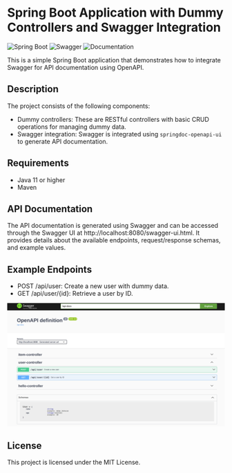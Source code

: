 # Spring Boot Application with Dummy Controllers and Swagger Integration


![Spring Boot][1] ![Swagger][2] ![Documentation][3]

[1]: https://img.shields.io/:Java-SpringBoot-Green.svg?style=round-square
[2]: https://img.shields.io/:Doc-Swagger-teal.svg?style=round-square
[3]: https://img.shields.io/:Documentation-yellow.svg?style=round-square

This is a simple Spring Boot application that demonstrates how to integrate Swagger for API documentation using OpenAPI.

## Description


The project consists of the following components:
- Dummy controllers: These are RESTful controllers with basic CRUD operations for managing dummy data.
- Swagger integration: Swagger is integrated using `springdoc-openapi-ui` to generate API documentation.

## Requirements

- Java 11 or higher
- Maven
  

## API Documentation

The API documentation is generated using Swagger and can be accessed through the Swagger UI at http://localhost:8080/swagger-ui.html. It provides details about the available endpoints, request/response schemas, and example values.


## Example Endpoints


- POST /api/user: Create a new user with dummy data.
- GET /api/user/{id}: Retrieve a user by ID.

![swagger-ui](assets/swagger_interface.png)

## License

This project is licensed under the MIT License.
